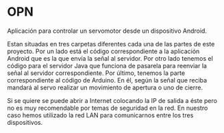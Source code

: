 OPN
===

Aplicación para controlar un servomotor desde un dispositivo Android.

Estan situadas en tres carpetas diferentes cada una de las partes de este proyecto. 
Por un lado está el código correspondiente a la aplicación Android que es la que envía la señal al servidor.
Por otro lado tenemos el código para el servidor Java que funciona de pasarela para reenviar la señal al servidor correspondiente.
Por último, tenemos la parte correspondiente al código de Arduino. En él, según la señal que reciba mandará al servo realizar
un movimiento de apertura o uno de cierre.

Si se quiere se puede abrir a Internet colocando la IP de salida a éste pero no es muy recomendable por temas de seguridad
en la red. En nuestro caso hemos utilizado la red LAN para comunicarnos entre los tres dispositivos.
